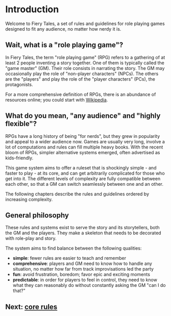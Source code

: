 # Introduction

Welcome to Fiery Tales, a set of rules and guidelines for role playing games designed to fit any audience, no matter how nerdy it is.

## Wait, what is a "role playing game"?

In Fiery Tales, the term "role playing game" (RPG) refers to a gathering of at least 2 people inventing a story together.
One of them is typically called the "game master" (GM). Their role consists in narrating the story. The GM may occasionally play the role of "non-player characters" (NPCs).
The others are the "players" and play the role of the "player characters" (PCs), the protagonists.

For a more comprehensive definition of RPGs, there is an abundance of resources online; you could start with [Wikipedia](https://en.wikipedia.org/wiki/Tabletop_role-playing_game).

## What do you mean, "any audience" and "highly flexible"?

RPGs have a long history of being "for nerds", but they grew in popularity and appeal to a wider audience now.
Games are usually very long, involve a lot of computations and rules can fill multiple heavy books.
With the recent bloom of RPGs, simpler alternative systems emerged, often advertised as kids-friendly.

This game system aims to offer a ruleset that is shockingly simple - and faster to play - at its core, and can get arbitrarily complicated for those who get into it. The different levels of complexity are fully compatible between each other, so that a GM can switch seamlessly between one and an other.

The following chapters describe the rules and guidelines ordered by increasing complexity.

## General philosophy

These rules and systems exist to serve the story and its storytellers, both the GM and the players.
They make a skeleton that needs to be decorated with role-play and story.

The system aims to find balance between the following qualities:
- **simple**: fewer rules are easier to teach and remember
- **comprehensive**: players and GM need to know how to handle any situation, no matter how far from track improvisations led the party
- **fun**: avoid frustration, boredom; favor epic and exciting moments
- **predictable**: in order for players to feel in control, they need to know what they can reasonably do without constantly asking the GM "can I do that?"

## Next: [core rules](/chapters/02-core/english.md)
